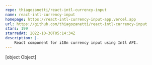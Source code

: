 ```yaml
---
repo: thiagozanetti/react-intl-currency-input
name: react-intl-currency-input
homepage: https://react-intl-currency-input-app.vercel.app
url: https://github.com/thiagozanetti/react-intl-currency-input
stars: 199
starredAt: 2022-10-30T05:14:34Z
description: |-
    React component for i18n currency input using Intl API.
---
```


[object Object]

